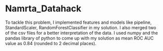 # Namrta_Datahack
To tackle this problem, I implemented features and models like pipeline, StandardScaler, RandomForestClassifier  in my solution. I also merged two of the csv files for a better interpretation of the data. I used numpy and the pandas library of python to come up with my solution as mean ROC AUC value as 0.84 (rounded to 2 decimal places).
